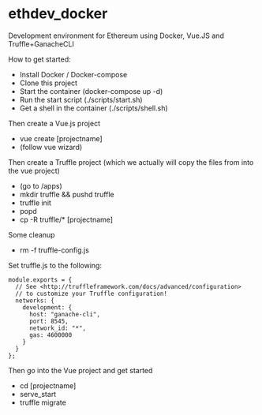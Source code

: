 # ethdev_docker
Development environment for Ethereum using Docker, Vue.JS and Truffle+GanacheCLI

How to get started:
- Install Docker / Docker-compose
- Clone this project
- Start the container (docker-compose up -d)
- Run the start script (./scripts/start.sh)
- Get a shell in the container (./scripts/shell.sh)

Then create a Vue.js project
- vue create [projectname]
- (follow vue wizard)

Then create a Truffle project (which we actually will copy the files from into the vue project)
- (go to /apps)
- mkdir truffle && pushd truffle
- truffle init
- popd
- cp -R truffle/* [projectname]

Some cleanup
- rm -f truffle-config.js 

Set truffle.js to the following:
```    
module.exports = {
  // See <http://truffleframework.com/docs/advanced/configuration>
  // to customize your Truffle configuration!
  networks: {
    development: {
      host: "ganache-cli",
      port: 8545,
      network_id: "*",
      gas: 4600000
    }
  }
};
```

Then go into the Vue project and get started
- cd [projectname]
- serve_start
- truffle migrate

